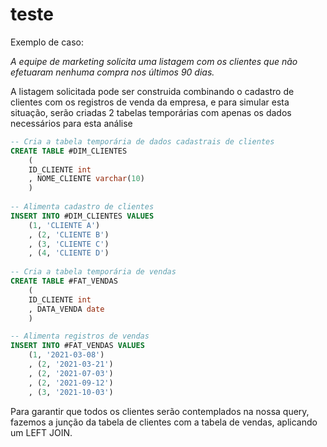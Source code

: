 # teste

Exemplo de caso:

_A equipe de marketing solicita uma listagem com os clientes que não efetuaram nenhuma compra nos últimos 90 dias._

A listagem solicitada pode ser construida combinando o cadastro de clientes com os registros de venda da empresa, e para simular esta situação, serão criadas 2 tabelas temporárias com apenas os dados necessários para esta análise

```sql
-- Cria a tabela temporária de dados cadastrais de clientes
CREATE TABLE #DIM_CLIENTES
	(
	ID_CLIENTE int
	, NOME_CLIENTE varchar(10)
	)
  
-- Alimenta cadastro de clientes
INSERT INTO #DIM_CLIENTES VALUES
	(1, 'CLIENTE A')
	, (2, 'CLIENTE B')
	, (3, 'CLIENTE C')
	, (4, 'CLIENTE D')  
  
-- Cria a tabela temporária de vendas
CREATE TABLE #FAT_VENDAS
	(
	ID_CLIENTE int
	, DATA_VENDA date
	)  

-- Alimenta registros de vendas
INSERT INTO #FAT_VENDAS VALUES
	(1, '2021-03-08')
	, (2, '2021-03-21')
	, (2, '2021-07-03')
	, (2, '2021-09-12')
	, (3, '2021-10-03')
```
Para garantir que todos os clientes serão contemplados na nossa query, fazemos a junção da tabela de clientes com a tabela de vendas, aplicando um LEFT JOIN. 
